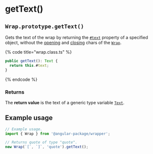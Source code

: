 # getText()

## `Wrap.prototype.getText()`

Gets the text of the wrap by returning the [`#text`](../../properties/#text-text) property of a specified object, without the [opening](../../accessors/#wrap.prototype.opening) and [closing](../../accessors/#wrap.prototype.closing) chars of the [`Wrap`](../../description.md).

{% code title="wrap.class.ts" %}
```typescript
public getText(): Text {
  return this.#text;
}
```
{% endcode %}

### Returns

The **return value** is the text of a generic type variable [`Text`](../../generic-type-variables.md#wrap-less-than...-text-...greater-than).

## Example usage

```typescript
// Example usage.
import { Wrap } from '@angular-package/wrapper';

// Returns quote of type "quote".
new Wrap(`[`, `]`, 'quote').getText();
```
